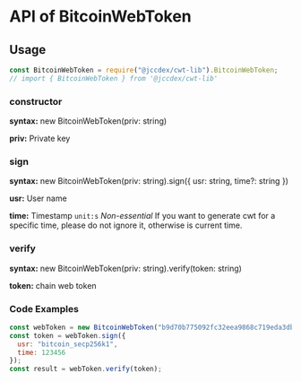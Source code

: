 # API of BitcoinWebToken

## Usage

```javascript
const BitcoinWebToken = require("@jccdex/cwt-lib").BitcoinWebToken;
// import { BitcoinWebToken } from '@jccdex/cwt-lib'
```

### constructor

**syntax:** new BitcoinWebToken(priv: string)

**priv:** Private key

### sign

**syntax:** new BitcoinWebToken(priv: string).sign({ usr: string, time?: string })

**usr:** User name

**time:** Timestamp `unit:s` _Non-essential_
If you want to generate cwt for a specific time, please do not ignore it, otherwise is current time.

### verify

**syntax:** new BitcoinWebToken(priv: string).verify(token: string)

**token:** chain web token

### Code Examples

```javascript
const webToken = new BitcoinWebToken("b9d70b775092fc32eea9868c719eda3dbc8e11fae28be95e0a5bd6bf432d3732");
const token = webToken.sign({
  usr: "bitcoin_secp256k1",
  time: 123456
});
const result = webToken.verify(token);
```
